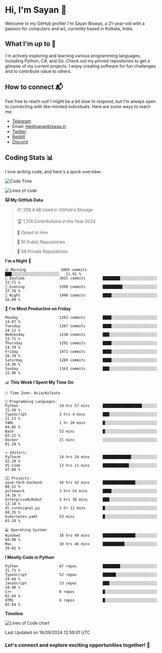 # Hi, I'm Sayan 👋

Welcome to my GitHub profile! I'm Sayan Biswas, a 21-year-old with a passion for computers and art, currently based in Kolkata, India.

## What I'm up to 🚀

I'm actively exploring and learning various programming languages, including Python, C#, and Go. Check out my pinned repositories to get a glimpse of my current projects. I enjoy creating software for fun challenges and to contribute value to others.

## How to connect 📬

Feel free to reach out! I might be a bit slow to respond, but I'm always open to connecting with like-minded individuals. Here are some ways to reach me:

- [Telegram](https://t.me/dank_as_fuck)
- Email: [me@sayanbiswas.in](mailto:me@sayanbiswas.in)
- [Twitter](https://twitter.com/TheDankDel)
- [Reddit](https://www.reddit.com/user/dank_as_fuck_/)
- [Discord](https://discordapp.com/users/506536929152466945)

## Coding Stats 📊

I love writing code, and here's a quick overview:

<!--START_SECTION:waka-->
![Code Time](http://img.shields.io/badge/Code%20Time-1%2C756%20hrs%2042%20mins-blue)

![Lines of code](https://img.shields.io/badge/From%20Hello%20World%20I%27ve%20Written-6.0%20million%20lines%20of%20code-blue)

**🐱 My GitHub Data** 

> 📦 208.4 kB Used in GitHub's Storage 
 > 
> 🏆 1,314 Contributions in the Year 2024
 > 
> 💼 Opted to Hire
 > 
> 📜 91 Public Repositories 
 > 
> 🔑 68 Private Repositories 
 > 
**I'm a Night 🦉** 

```text
🌞 Morning                1069 commits        ███░░░░░░░░░░░░░░░░░░░░░░   11.91 % 
🌆 Daytime                3025 commits        ████████░░░░░░░░░░░░░░░░░   33.71 % 
🌃 Evening                3390 commits        █████████░░░░░░░░░░░░░░░░   37.78 % 
🌙 Night                  1490 commits        ████░░░░░░░░░░░░░░░░░░░░░   16.60 % 
```
📅 **I'm Most Productive on Friday** 

```text
Monday                   1263 commits        ████░░░░░░░░░░░░░░░░░░░░░   14.07 % 
Tuesday                  1267 commits        ████░░░░░░░░░░░░░░░░░░░░░   14.12 % 
Wednesday                1230 commits        ███░░░░░░░░░░░░░░░░░░░░░░   13.71 % 
Thursday                 1291 commits        ████░░░░░░░░░░░░░░░░░░░░░   14.39 % 
Friday                   1471 commits        ████░░░░░░░░░░░░░░░░░░░░░   16.39 % 
Saturday                 1289 commits        ████░░░░░░░░░░░░░░░░░░░░░   14.36 % 
Sunday                   1163 commits        ███░░░░░░░░░░░░░░░░░░░░░░   12.96 % 
```


📊 **This Week I Spent My Time On** 

```text
🕑︎ Time Zone: Asia/Kolkata

💬 Programming Languages: 
Python                   19 hrs 57 mins      ██████████████████░░░░░░░   72.30 % 
TypeScript               3 hrs 4 mins        ███░░░░░░░░░░░░░░░░░░░░░░   11.13 % 
YAML                     1 hr 20 mins        █░░░░░░░░░░░░░░░░░░░░░░░░   04.85 % 
Bash                     53 mins             █░░░░░░░░░░░░░░░░░░░░░░░░   03.22 % 
Docker                   21 mins             ░░░░░░░░░░░░░░░░░░░░░░░░░   01.29 % 

🔥 Editors: 
PyCharm                  14 hrs 24 mins      █████████████░░░░░░░░░░░░   52.20 % 
VS Code                  13 hrs 11 mins      ████████████░░░░░░░░░░░░░   47.80 % 

🐱‍💻 Projects: 
youe-tech-backend        16 hrs 42 mins      ███████████████░░░░░░░░░░   60.52 % 
pulsework                3 hrs 54 mins       ████░░░░░░░░░░░░░░░░░░░░░   14.16 % 
EnterpriseALRobot        3 hrs 38 mins       ███░░░░░░░░░░░░░░░░░░░░░░   13.18 % 
dl_coresignal.py         1 hr 12 mins        █░░░░░░░░░░░░░░░░░░░░░░░░   04.35 % 
kubernetes-yaml          53 mins             █░░░░░░░░░░░░░░░░░░░░░░░░   03.20 % 

💻 Operating System: 
Windows                  16 hrs 49 mins      ███████████████░░░░░░░░░░   60.98 % 
Mac                      10 hrs 46 mins      ██████████░░░░░░░░░░░░░░░   39.02 % 
```

**I Mostly Code in Python** 

```text
Python                   67 repos            ████████░░░░░░░░░░░░░░░░░   31.75 % 
TypeScript               52 repos            ██████░░░░░░░░░░░░░░░░░░░   24.64 % 
JavaScript               23 repos            ███░░░░░░░░░░░░░░░░░░░░░░   10.90 % 
C++                      6 repos             █░░░░░░░░░░░░░░░░░░░░░░░░   02.84 % 
HTML                     6 repos             █░░░░░░░░░░░░░░░░░░░░░░░░   02.84 % 
```



**Timeline**

![Lines of Code chart](https://raw.githubusercontent.com/Dank-del/Dank-del/main/assets/bar_graph.png)


 Last Updated on 16/09/2024 12:59:01 UTC
<!--END_SECTION:waka-->

### Let's connect and explore exciting opportunities together! 🚀
